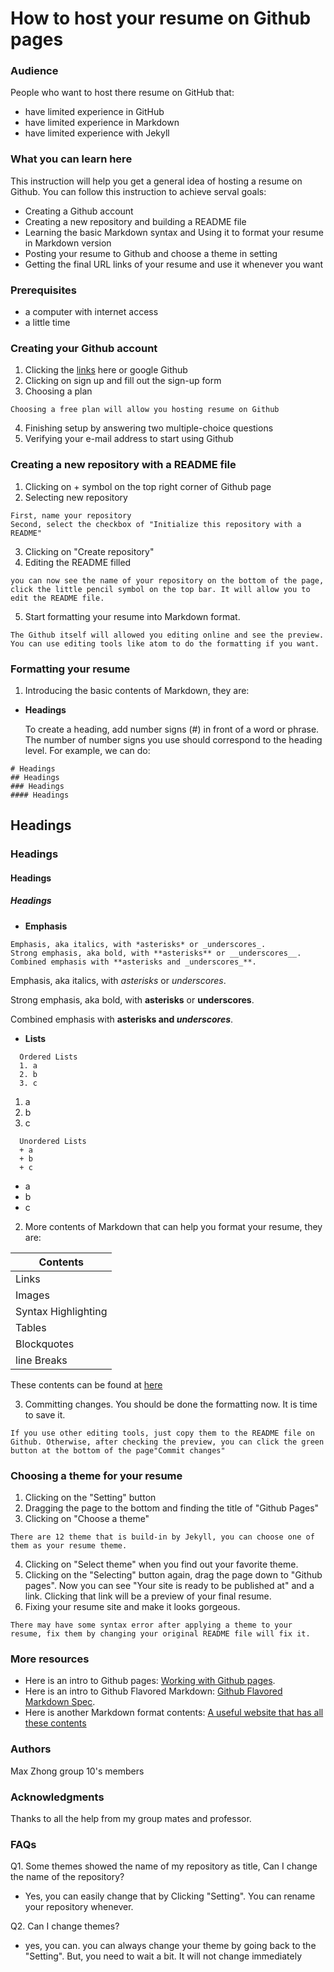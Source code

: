 # How to host your resume on Github pages

### Audience
People who want to host there resume on GitHub that:
+ have limited experience in GitHub
+ have limited experience in Markdown
+ have limited experience with Jekyll

### What you can learn here
This instruction will help you get a general idea of hosting a resume on Github. You can follow this instruction to achieve serval goals:
+ Creating a Github account
+ Creating a new repository and building a README file
+ Learning the  basic Markdown syntax and Using it to format your resume in Markdown version
+ Posting your resume to Github and choose a theme in setting
+ Getting the final URL links of your resume and use it whenever you want

### Prerequisites
+ a computer with internet access
+ a little time 

### Creating your Github account
1. Clicking the [links](https://www.github.com) here or google Github
2. Clicking on sign up and fill out the sign-up form
3. Choosing a plan
```
Choosing a free plan will allow you hosting resume on Github
```
4. Finishing setup by answering two multiple-choice questions
5. Verifying your e-mail address to start using Github

### Creating a new repository with a README file 
1. Clicking on + symbol on the top right corner of Github page
2. Selecting new repository
```
First, name your repository
Second, select the checkbox of "Initialize this repository with a README"
```
3. Clicking on "Create repository"
4. Editing the README filled
```
you can now see the name of your repository on the bottom of the page, click the little pencil symbol on the top bar. It will allow you to edit the README file.
```
5. Start formatting your resume into Markdown format.
```
The Github itself will allowed you editing online and see the preview. You can use editing tools like atom to do the formatting if you want.
```

### Formatting your resume
1. Introducing the basic contents of Markdown, they are: 
+ **Headings**

  To create a heading, add number signs (#) in front of a word or phrase. The number of number signs you use should correspond to the heading level. For example, we can do:
```
# Headings
## Headings
### Headings
#### Headings
```

  ## Headings
  ### Headings
  #### Headings
  ##### Headings


+ **Emphasis**
```
Emphasis, aka italics, with *asterisks* or _underscores_.
Strong emphasis, aka bold, with **asterisks** or __underscores__.
Combined emphasis with **asterisks and _underscores_**.
```
  Emphasis, aka italics, with *asterisks* or _underscores_.

  Strong emphasis, aka bold, with **asterisks** or __underscores__.

  Combined emphasis with **asterisks and _underscores_**.

+ **Lists**

```
  Ordered Lists
  1. a
  2. b
  3. c
```
1. a
2. b
3. c

```
  Unordered Lists
  + a
  + b
  + c
```
+ a
+ b
+ c

2. More contents of Markdown that can help you format your resume, they are:

| Contents      | 
| ------------- |
|Links          | 
|Images         |
|Syntax Highlighting|
|Tables|
|Blockquotes|
|line Breaks|

  These contents can be found at [here](https://www.markdownguide.org/basic-syntax/)

3. Committing changes. You should be done the formatting now. It is time to save it.
```
If you use other editing tools, just copy them to the README file on Github. Otherwise, after checking the preview, you can click the green button at the bottom of the page"Commit changes"
```

### Choosing a theme for your resume
1. Clicking on the "Setting" button 
2. Dragging the page to the bottom and finding the title of "Github Pages"
3. Clicking on "Choose a theme"
```
There are 12 theme that is build-in by Jekyll, you can choose one of them as your resume theme.
```
4. Clicking on "Select theme" when you find out your favorite theme.
5. Clicking on the "Selecting" button again, drag the page down to "Github pages". Now you can see "Your site is ready to be published at" and a link. Clicking that link will be a preview of your final resume.
6. Fixing your resume site and make it looks gorgeous.
```
There may have some syntax error after applying a theme to your resume, fix them by changing your original README file will fix it.
```

### More resources
+ Here is an intro to Github pages: [Working with Github pages](https://help.github.com/en/github/working-with-github-pages). 
+ Here is an intro to Github Flavored Markdown: [Github Flavored Markdown Spec](https://github.github.com/gfm/). 
+ Here is another Markdown format contents: [A useful website that has all these contents](https://github.com/adam-p/markdown-here/wiki/Markdown-Cheatsheet)

### Authors
Max Zhong
group 10's members

### Acknowledgments
Thanks to all the help from my group mates and professor.

### FAQs
Q1. Some themes showed the name of my repository as title, Can I change the name of the repository?
+ Yes, you can easily change that by Clicking "Setting". You can rename your repository whenever.

Q2. Can I change themes?
+ yes, you can. you can always change your theme by going back to the "Setting". But, you need to wait a bit. It will not change immediately
